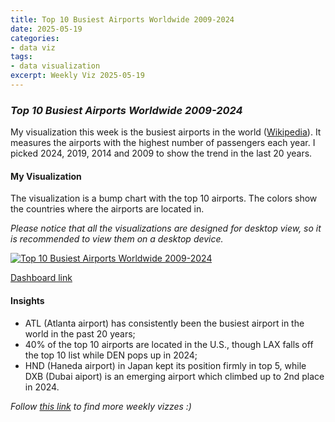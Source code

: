 ```yaml
---
title: Top 10 Busiest Airports Worldwide 2009-2024
date: 2025-05-19
categories:
- data viz
tags:
- data visualization
excerpt: Weekly Viz 2025-05-19
---
```


### *Top 10 Busiest Airports Worldwide 2009-2024*

My visualization this week is the busiest airports in the world ([Wikipedia](https://en.wikipedia.org/wiki/List_of_busiest_airports_by_passenger_traffic)). It measures the airports with the highest number of passengers each year. I picked 2024, 2019, 2014 and 2009 to show the trend in the last 20 years.  

#### My Visualization

The visualization is a bump chart with the top 10 airports. The colors show the countries where the airports are located in.   

*Please notice that all the visualizations are designed for desktop view, so it is recommended to view them on a desktop device.*  

<div class='tableauPlaceholder' id='viz1747800687317' style='position: relative'>
  <noscript><a href='#'>
    <img alt='Top 10 Busiest Airports Worldwide 2009-2024 ' src='https:&#47;&#47;public.tableau.com&#47;static&#47;images&#47;20&#47;20250519Top10BusiestAirportsWorldwide2009-2024&#47;Top10BusiestAirportsWorldwide2009-2024&#47;1_rss.png' style='border: none' />
  </a></noscript>
  <object class='tableauViz'  style='display:none;'>
    <param name='host_url' value='https%3A%2F%2Fpublic.tableau.com%2F' />
    <param name='embed_code_version' value='3' />
    <param name='site_root' value='' />
    <param name='name' value='20250519Top10BusiestAirportsWorldwide2009-2024&#47;Top10BusiestAirportsWorldwide2009-2024' />
    <param name='tabs' value='no' />
    <param name='toolbar' value='yes' />
    <param name='static_image' value='https:&#47;&#47;public.tableau.com&#47;static&#47;images&#47;20&#47;20250519Top10BusiestAirportsWorldwide2009-2024&#47;Top10BusiestAirportsWorldwide2009-2024&#47;1.png' />
    <param name='animate_transition' value='yes' />
    <param name='display_static_image' value='yes' />
    <param name='display_spinner' value='yes' />
    <param name='display_overlay' value='yes' />
    <param name='display_count' value='yes' />
    <param name='language' value='en-US' />
  </object></div>        
  <script type='text/javascript'>         
    var divElement = document.getElementById('viz1747800687317');    
    var vizElement = divElement.getElementsByTagName('object')[0];       
    if ( divElement.offsetWidth > 800 ) { vizElement.style.width='800px';vizElement.style.height='627px';} else if ( divElement.offsetWidth > 500 ) { vizElement.style.width='800px';vizElement.style.height='627px';} else { vizElement.style.width='100%';vizElement.style.height='727px';}         
    var scriptElement = document.createElement('script');                 
    scriptElement.src = 'https://public.tableau.com/javascripts/api/viz_v1.js';      
    vizElement.parentNode.insertBefore(scriptElement, vizElement);           
  </script>


[Dashboard link](https://public.tableau.com/views/20250519Top10BusiestAirportsWorldwide2009-2024/Top10BusiestAirportsWorldwide2009-2024?:language=en-US&:sid=&:redirect=auth&:display_count=n&:origin=viz_share_link)

#### Insights
* ATL (Atlanta airport) has consistently been the busiest airport in the world in the past 20 years;
* 40% of the top 10 airports are located in the U.S., though LAX falls off the top 10 list while DEN pops up in 2024;
* HND (Haneda airport) in Japan kept its position firmly in top 5, while DXB (Dubai aiport) is an emerging airport which climbed up to 2nd place in 2024.  

*Follow [this link](https://yudong-94.github.io/personal-website/data%20viz/WeeklyViz2025/) to find more weekly vizzes :)*
